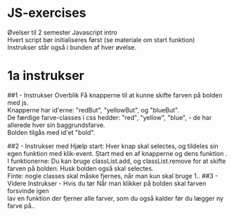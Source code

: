 # JS-exercises

Øvelser  til 2 semester Javascript intro <br>
Hvert script bør initialiseres først (se materiale om start funktion) <br>
Instrukser står også i bunden af hver øvelse.

# 1a instrukser

##1 - Instrukser Overblik</h5>
Få knapperne til at kunne skifte farven på bolden med js.
                <br> Knapperne har id'erne: "redBut", "yellowBut", og "blueBut".
                <br> De færdige farve-classes i css hedder: "red", "yellow", "blue", - de har allerede hver sin baggrundsfarve.
                <br> Bolden tilgås med id'et "bold".
                <br>

##2 - Instrukser med Hjælp </h5>
 start: Hver knap skal selectes, og tildeles sin egen funktion med klik-event. Start med en af knapperne og dens funktion .
                <br> I funktionerne: Du kan bruge classList.add, og classList.remove for at skifte farven på bolden. Husk bolden også skal selectes.
                <br> Finte: nogle classes skal måske fjernes, når man kun skal bruge 1..
##3 - Videre Instrukser - Hvis du tør </h5>
Når man klikker på bolden skal farven forsvinde igen
                <br>lav en funktion der fjerner alle farver, som du også kalder før du lægger ny farve på..

